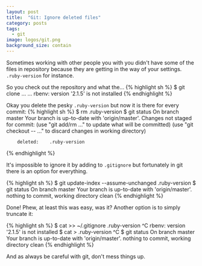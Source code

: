 ```yaml
---
layout: post
title:  "Git: Ignore deleted files"
category: posts
tags:
  - git
image: logos/git.png
background_size: contain
---
```

Sometimes working with other people you with you didn't have some of the files
in repository because they are getting in the way of your settings. `.ruby-version`
for instance.

So you check out the repository and what the...
{% highlight sh %}
$ git clone ...
...
rbenv: version '2.1.5' is not installed
{% endhighlight %}

Okay you delete the pesky `.ruby-version` but now it is there for every commit:
{% highlight sh %}
$ rm .ruby-version
$ git status
On branch master
Your branch is up-to-date with 'origin/master'.
Changes not staged for commit:
  (use "git add/rm <file>..." to update what will be committed)
  (use "git checkout -- <file>..." to discard changes in working directory)

        deleted:    .ruby-version
{% endhighlight %}

It's impossible to ignore it by adding to `.gitignore` but fortunately in git
there is an option for everything.

{% highlight sh %}
$ git update-index --assume-unchanged .ruby-version
$ git status
On branch master
Your branch is up-to-date with 'origin/master'.
nothing to commit, working directory clean
{% endhighlight %}

Done! Phew, at least this was easy, was it? Another option is to simply truncate it:

{% highlight sh %}
$ cat >> ~/.gitignore
.ruby-version
^C
rbenv: version '2.1.5' is not installed
$ cat > .ruby-version
^C
$ git status
On branch master
Your branch is up-to-date with 'origin/master'.
nothing to commit, working directory clean
{% endhighlight %}

And as always be careful with git, don't mess things up.
